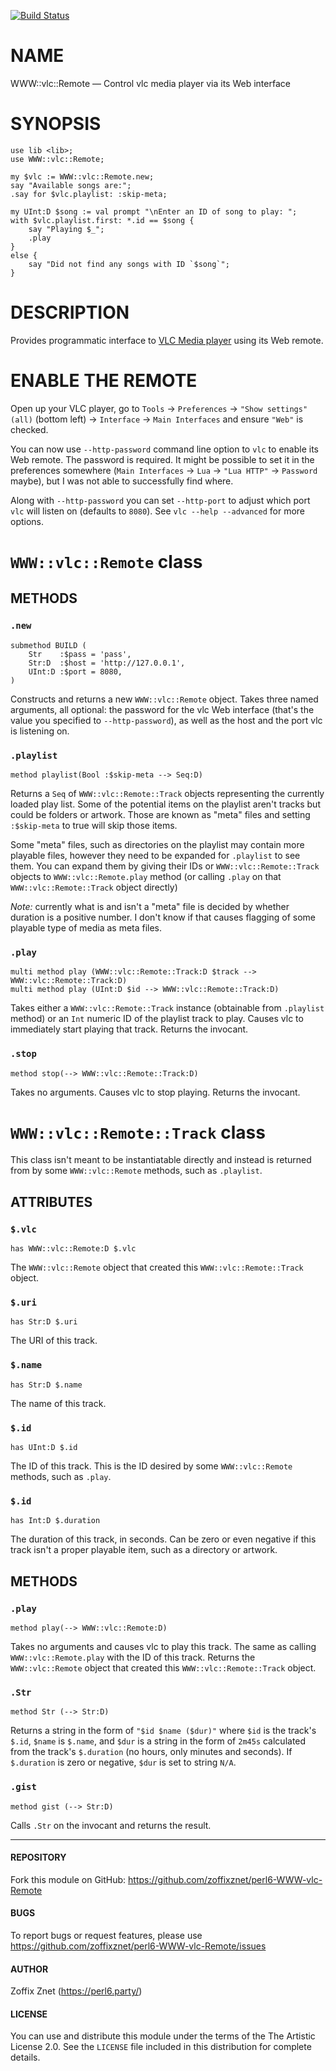 [![Build Status](https://travis-ci.org/zoffixznet/perl6-WWW-vlc-Remote.svg)](https://travis-ci.org/zoffixznet/perl6-WWW-vlc-Remote)

# NAME

WWW::vlc::Remote — Control vlc media player via its Web interface

# SYNOPSIS

```perl6
use lib <lib>;
use WWW::vlc::Remote;

my $vlc := WWW::vlc::Remote.new;
say "Available songs are:";
.say for $vlc.playlist: :skip-meta;

my UInt:D $song := val prompt "\nEnter an ID of song to play: ";
with $vlc.playlist.first: *.id == $song {
    say "Playing $_";
    .play
}
else {
    say "Did not find any songs with ID `$song`";
}
```

# DESCRIPTION

Provides programmatic interface to
[VLC Media player](https://www.videolan.org/vlc/index.html) using its
Web remote.

# ENABLE THE REMOTE

Open up your VLC player, go to `Tools` → `Preferences` → `"Show settings" (all)` (bottom left) → `Interface` → `Main Interfaces` and ensure `"Web"` is checked.

You can now use `--http-password` command line option to `vlc` to enable
its Web remote. The password is required. It might be possible to set it in
the preferences somewhere (`Main Interfaces` → `Lua` → `"Lua HTTP"` →
`Password` maybe), but I was not able to successfully find where.

Along with `--http-password` you can set `--http-port` to adjust which port
`vlc` will listen on (defaults to `8080`). See `vlc --help --advanced` for more
options.

# `WWW::vlc::Remote` class

## METHODS

### `.new`

```perl6
submethod BUILD (
    Str    :$pass = 'pass',
    Str:D  :$host = 'http://127.0.0.1',
    UInt:D :$port = 8080,
)
```

Constructs and returns a new `WWW::vlc::Remote` object. Takes three named
arguments, all optional: the password for the vlc Web interface (that's
the value you specified to `--http-password`), as well as the host and the port
vlc is listening on.


### `.playlist`

```perl6
method playlist(Bool :$skip-meta --> Seq:D)
```

Returns a `Seq` of `WWW::vlc::Remote::Track` objects representing the
currently loaded play list. Some of the potential items on the playlist
aren't tracks but could be folders or artwork. Those are known as "meta" files
and setting `:$skip-meta` to true will skip those items.

Some "meta" files, such as directories on the playlist may contain more playable
files, however they need to be expanded for `.playlist` to see them. You can
expand them by giving their IDs or `WWW::vlc::Remote::Track` objects to
`WWW::vlc::Remote.play` method (or calling `.play` on that
`WWW::vlc::Remote::Track` object directly)

*Note:* currently what is and isn't a "meta" file is decided by whether
duration is a positive number. I don't know if that causes flagging of some
playable type of media as meta files.

### `.play`


```perl6
multi method play (WWW::vlc::Remote::Track:D $track --> WWW::vlc::Remote::Track:D)
multi method play (UInt:D $id --> WWW::vlc::Remote::Track:D)
```

Takes either a `WWW::vlc::Remote::Track` instance (obtainable from
`.playlist` method) or an `Int` numeric ID of the playlist track to play.
Causes vlc to immediately start playing that track. Returns the invocant.


### `.stop`

```perl6
method stop(--> WWW::vlc::Remote::Track:D)
```

Takes no arguments. Causes vlc to stop playing. Returns the invocant.

# `WWW::vlc::Remote::Track` class

This class isn't meant to be instantiatable directly and instead is returned
from by some `WWW::vlc::Remote` methods, such as `.playlist`.

## ATTRIBUTES

### `$.vlc`

```perl6
has WWW::vlc::Remote:D $.vlc
```

The `WWW::vlc::Remote` object that created this `WWW::vlc::Remote::Track`
object.

### `$.uri`

```perl6
has Str:D $.uri
```

The URI of this track.

### `$.name`

```perl6
has Str:D $.name
```

The name of this track.

### `$.id`

```perl6
has UInt:D $.id
```

The ID of this track. This is the ID desired by some `WWW::vlc::Remote`
methods, such as `.play`.

### `$.id`

```perl6
has Int:D $.duration
```

The duration of this track, in seconds. Can be zero or even negative if this
track isn't a proper playable item, such as a directory or artwork.

## METHODS

### `.play`

```perl6
method play(--> WWW::vlc::Remote:D)
```

Takes no arguments and causes vlc to play this track. The same as calling
`WWW::vlc::Remote.play` with the ID of this track. Returns the
`WWW::vlc::Remote` object that created this `WWW::vlc::Remote::Track` object.

### `.Str`

```perl6
method Str (--> Str:D)
```

Returns a string in the form of `"$id $name ($dur)"` where `$id` is the track's
`$.id`, `$name` is `$.name`, and `$dur` is a string in the form of `2m45s`
calculated from the track's `$.duration` (no hours, only minutes and seconds).
If `$.duration` is zero or negative, `$dur` is set to string `N/A`.

### `.gist`

```perl6
method gist (--> Str:D)
```

Calls `.Str` on the invocant and returns the result.

----

#### REPOSITORY

Fork this module on GitHub:
https://github.com/zoffixznet/perl6-WWW-vlc-Remote

#### BUGS

To report bugs or request features, please use
https://github.com/zoffixznet/perl6-WWW-vlc-Remote/issues

#### AUTHOR

Zoffix Znet (https://perl6.party/)

#### LICENSE

You can use and distribute this module under the terms of the
The Artistic License 2.0. See the `LICENSE` file included in this
distribution for complete details.
